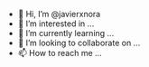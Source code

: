 - 👋 Hi, I’m @javierxnora
- 👀 I’m interested in ...
- 🌱 I’m currently learning ...
- 💞️ I’m looking to collaborate on ...
- 📫 How to reach me ...

<!---
javierxnora/javierxnora is a ✨ special ✨ repository because its `README.md` (this file) appears on your GitHub profile.
You can click the Preview link to take a look at your changes.
--->
